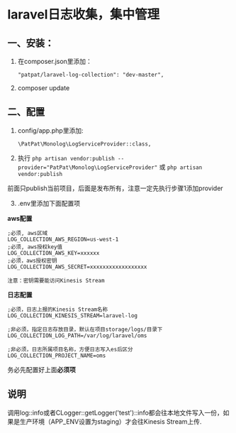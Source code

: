 # laravel日志收集，集中管理

## 一、安装：

1. 在composer.json里添加：

    `"patpat/laravel-log-collection": "dev-master",`
      
2. composer update

## 二、配置

1. config/app.php里添加: 

    `\PatPat\Monolog\LogServiceProvider::class,`
        
2. 执行
`php artisan vendor:publish --provider="PatPat\Monolog\LogServiceProvider"`
或
`php artisan vendor:publish`

前面只publish当前项目，后面是发布所有，注意一定先执行步骤1添加provider

3. .env里添加下面配置项

  **aws配置**

    ;必须, aws区域
    LOG_COLLECTION_AWS_REGION=us-west-1
    ;必须, aws授权key值
    LOG_COLLECTION_AWS_KEY=xxxxxx
    ;必须，aws授权密钥
    LOG_COLLECTION_AWS_SECRET=xxxxxxxxxxxxxxxxxx

    注意：密钥需要能访问Kinesis Stream

   **日志配置**
    
    ;必须，日志上报的Kinesis Stream名称
    LOG_COLLECTION_KINESIS_STREAM=laravel-log
    
    ;非必须，指定日志存放目录，默认在项目storage/logs/目录下
    LOG_COLLECTION_LOG_PATH=/var/log/laravel/oms
    
    ;非必须，日志所属项目名称，方便日志写入es后区分
    LOG_COLLECTION_PROJECT_NAME=oms
    
务必先配置好上面**必须项**
  
## 说明

调用log::info或者CLogger::getLogger('test')::info都会往本地文件写入一份，如果是生产环境（APP_ENV设置为staging）才会往Kinesis Stream上传.


